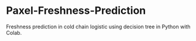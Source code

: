 # Paxel-Freshness-Prediction
Freshness prediction in cold chain logistic using decision tree in Python with Colab.
